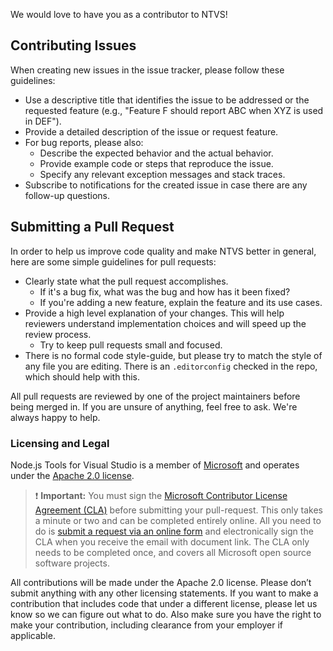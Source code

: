 We would love to have you as a contributor to NTVS!  

## Contributing Issues
When creating new issues in the issue tracker, please follow these guidelines:

- Use a descriptive title that identifies the issue to be addressed or the requested feature (e.g., "Feature F should report ABC when XYZ is used in DEF").
- Provide a detailed description of the issue or request feature.
- For bug reports, please also:
	- Describe the expected behavior and the actual behavior.
	- Provide example code or steps that reproduce the issue.
	- Specify any relevant exception messages and stack traces.
- Subscribe to notifications for the created issue in case there are any follow-up questions.


## Submitting a Pull Request
In order to help us improve code quality and make NTVS better in general, here are some simple guidelines for pull requests:

- Clearly state what the pull request accomplishes.
    - If it's a bug fix, what was the bug and how has it been fixed?
    - If you're adding a new feature, explain the feature and its use cases.
- Provide a high level explanation of your changes. This will help reviewers understand implementation choices and will speed up the review process.
    - Try to keep pull requests small and focused.
- There is no formal code style-guide, but please try to match the style of any file you are editing. There is an `.editorconfig`
 checked in the repo, which should help with this.

All pull requests are reviewed by one of the project maintainers before being merged in. 
If you are unsure of anything, feel free to ask. We're always happy to help.

### Licensing and Legal
Node.js Tools for Visual Studio is a member of [Microsoft](http://microsoft.github.io/) and operates under the [Apache 2.0 license](https://github.com/Microsoft/nodejstools/blob/master/LICENSE). 

> ❗ ️️**Important:** You must sign the [Microsoft Contributor License Agreement (CLA)][cla] before submitting your pull-request. This 
only takes a minute or two and can be completed entirely online. All you need to do is [submit a request via an online form][cla] and
electronically sign the CLA when you receive the email with document link. The CLA only needs to be completed once, and covers all 
Microsoft open source software projects.

All contributions will be made under the Apache 2.0 license. Please don’t submit anything with any other licensing statements. If you
want to make a contribution that includes code that under a different license, please let us know so we can figure out what to do. Also
 make sure you have the right to make your contribution, including clearance from your employer if applicable.

[cla]: https://cla.microsoft.com/
